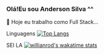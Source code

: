 ### Olá!Eu sou Anderson Silva ^^
 🔭 Hoje eu trabalho como Full Stack...




Linguagens
[![Top Langs](https://github-readme-stats.vercel.app/api/top-langs/?username=AnderSpidy&layout=compact)](https://github.com/AnderSpidy/AnderSpidy)



SEI LA 
[![willianrod's wakatime stats](https://github-readme-stats.vercel.app/api/wakatime?username=AnderSpidy)](https://github.com/anuraghazra/github-readme-stats)
